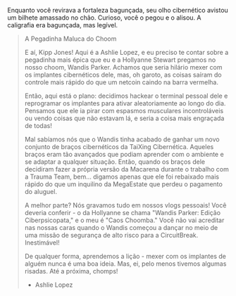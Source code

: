 Enquanto você revirava a fortaleza bagunçada, seu olho cibernético avistou um bilhete amassado no chão. Curioso, você o pegou e o alisou. A caligrafia era bagunçada, mas legível.

> A Pegadinha Maluca do Choom
>
> E aí, Kipp Jones! Aqui é a Ashlie Lopez, e eu preciso te contar sobre a pegadinha mais épica que eu e a Hollyanne Stewart pregamos no nosso choom, Wandis Parker. Achamos que seria hilário mexer com os implantes cibernéticos dele, mas, oh garoto, as coisas saíram do controle mais rápido do que um netcoin caindo na barra vermelha.
>
> Então, aqui está o plano: decidimos hackear o terminal pessoal dele e reprogramar os implantes para ativar aleatoriamente ao longo do dia. Pensamos que ele ia pirar com espasmos musculares incontroláveis ou vendo coisas que não estavam lá, e seria a coisa mais engraçada de todas!
>
> Mal sabíamos nós que o Wandis tinha acabado de ganhar um novo conjunto de braços cibernéticos da TaiXing Cibernética. Aqueles braços eram tão avançados que podiam aprender com o ambiente e se adaptar a qualquer situação. Então, quando os braços dele decidiram fazer a própria versão da Macarena durante o trabalho com a Trauma Team, bem... digamos apenas que ele foi rebaixado mais rápido do que um inquilino da MegaEstate que perdeu o pagamento do aluguel.
>
> A melhor parte? Nós gravamos tudo em nossos vlogs pessoais! Você deveria conferir - o da Hollyanne se chama "Wandis Parker: Edição Ciberpsicopata," e o meu é "Caos Choomba." Você não vai acreditar nas nossas caras quando o Wandis começou a dançar no meio de uma missão de segurança de alto risco para a CircuitBreak. Inestimável!
>
> De qualquer forma, aprendemos a lição - mexer com os implantes de alguém nunca é uma boa ideia. Mas, ei, pelo menos tivemos algumas risadas. Até a próxima, chomps!
>
> - Ashlie Lopez
